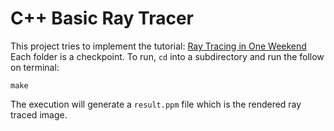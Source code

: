 # C++ Basic Ray Tracer

This project tries to implement the tutorial: [Ray Tracing in One Weekend](https://raytracing.github.io/books/RayTracingInOneWeekend.html)
Each folder is a checkpoint.
To run, `cd` into a subdirectory and run the follow on terminal:
```
make
```

The execution will generate a `result.ppm` file which is the rendered ray traced image.
